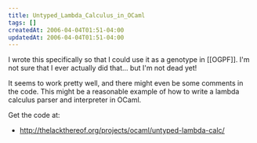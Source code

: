 ```yaml
---
title: Untyped_Lambda_Calculus_in_OCaml
tags: []
createdAt: 2006-04-04T01:51-04:00
updatedAt: 2006-04-04T01:51-04:00
---
```


I wrote this specifically so that I could use it as a genotype in [[OGPF]]. I'm not sure that I ever actually did that... but I'm not dead yet!

It seems to work pretty well, and there might even be some comments in the code. This might be a reasonable example of how to write a lambda calculus parser and interpreter in OCaml.

Get the code at:
* http://thelackthereof.org/projects/ocaml/untyped-lambda-calc/

